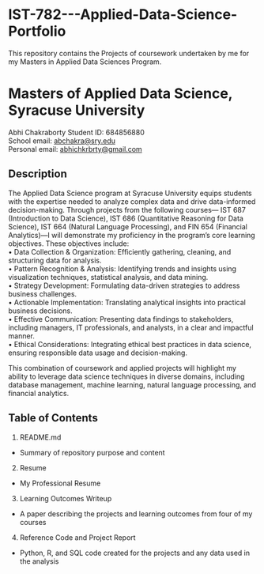 # IST-782---Applied-Data-Science-Portfolio
This repository contains the Projects of coursework undertaken by me for my Masters in Applied Data Sciences Program.

# Masters of Applied Data Science, Syracuse University
Abhi Chakraborty 
Student ID: 684856880 <br>
School email: abchakra@sry.edu <br>
Personal email: abhichkrbrty@gmail.com


## Description
The Applied Data Science program at Syracuse University equips students with the expertise needed to analyze complex data and drive data-informed decision-making. Through projects from the following courses— IST 687 (Introduction to Data Science), IST 686 (Quantitative Reasoning for Data Science), IST 664 (Natural Language Processing), and FIN 654 (Financial Analytics)—I will demonstrate my proficiency in the program’s core learning objectives. These objectives include:<br>
•	Data Collection & Organization: Efficiently gathering, cleaning, and structuring data for analysis.<br>
•	Pattern Recognition & Analysis: Identifying trends and insights using visualization techniques, statistical analysis, and data mining.<br>
•	Strategy Development: Formulating data-driven strategies to address business challenges.<br>
•	Actionable Implementation: Translating analytical insights into practical business decisions.<br>
•	Effective Communication: Presenting data findings to stakeholders, including managers, IT professionals, and analysts, in a clear and impactful manner.<br>
•	Ethical Considerations: Integrating ethical best practices in data science, ensuring responsible data usage and decision-making.<br>

This combination of coursework and applied projects will highlight my ability to leverage data science techniques in diverse domains, including database management, machine learning, natural language processing, and financial analytics.<br>

## Table of Contents
1.	README.md
- Summary of repository purpose and content<br>
2.	Resume
- My Professional Resume<br>
3.	Learning Outcomes Writeup
- A paper describing the projects and learning outcomes from four of my courses<br>
4.	Reference Code and Project Report
- Python, R, and SQL code created for the projects and any data used in the analysis<br>

